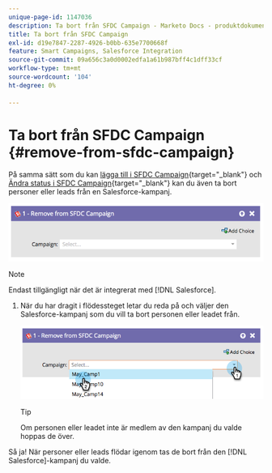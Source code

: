 ```yaml
---
unique-page-id: 1147036
description: Ta bort från SFDC Campaign - Marketo Docs - produktdokumentation
title: Ta bort från SFDC Campaign
exl-id: d19e7847-2287-4926-b0bb-635e7700668f
feature: Smart Campaigns, Salesforce Integration
source-git-commit: 09a656c3a0d0002edfa1a61b987bff4c1dff33cf
workflow-type: tm+mt
source-wordcount: '104'
ht-degree: 0%

---
```


# Ta bort från SFDC Campaign {#remove-from-sfdc-campaign}

På samma sätt som du kan [lägga till i SFDC Campaign](/help/marketo/product-docs/core-marketo-concepts/smart-campaigns/salesforce-flow-actions/add-to-sfdc-campaign.md){target="_blank"} och [Ändra status i SFDC Campaign](/help/marketo/product-docs/core-marketo-concepts/smart-campaigns/salesforce-flow-actions/change-status-in-sfdc-campaign.md){target="_blank"} kan du även ta bort personer eller leads från en Salesforce-kampanj.

![](assets/remove-from-sfdc-campaign-1.png)

>[!NOTE]
>
>Endast tillgängligt när det är integrerat med [!DNL Salesforce].

1. När du har dragit i flödessteget letar du reda på och väljer den Salesforce-kampanj som du vill ta bort personen eller leadet från.

   ![](assets/remove-from-sfdc-campaign-2.png)

   >[!TIP]
   >
   >Om personen eller leadet inte är medlem av den kampanj du valde hoppas de över.

Så ja! När personer eller leads flödar igenom tas de bort från den [!DNL Salesforce]-kampanj du valde.
